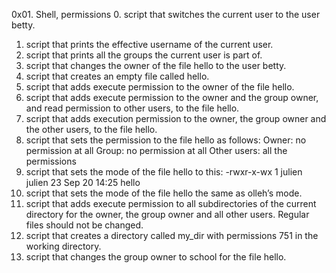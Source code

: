 0x01. Shell, permissions
0.  script that switches the current user to the user betty.
1.  script that prints the effective username of the current user.
2.  script that prints all the groups the current user is part of.
3.  script that changes the owner of the file hello to the user betty.
4.  script that creates an empty file called hello.
5.  script that adds execute permission to the owner of the file hello.
6.  script that adds execute permission to the owner and the group owner, and read permission to other users, to the file hello.
7.  script that adds execution permission to the owner, the group owner and the other users, to the file hello.
8.  script that sets the permission to the file hello as follows:
        Owner: no permission at all
        Group: no permission at all
        Other users: all the permissions
9.  script that sets the mode of the file hello to this:
        -rwxr-x-wx 1 julien julien 23 Sep 20 14:25 hello
10. script that sets the mode of the file hello the same as olleh’s mode.
11. script that adds execute permission to all subdirectories of the current directory for the owner, the group owner and all other users. Regular files should not be changed.
12. script that creates a directory called my_dir with permissions 751 in the working directory.
13. script that changes the group owner to school for the file hello.
